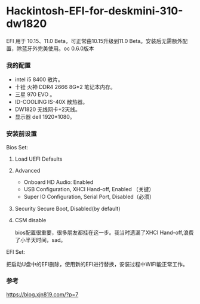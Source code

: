 # Hackintosh-EFI-for-deskmini-310-dw1820


EFI 用于 10.15、11.0 Beta，可正常由10.15升级到11.0 Beta。安装后无需额外配置，除蓝牙外完美使用。oc 0.6.0版本

### 我的配置

- intel i5 8400 散片。
- 十铨 火神 DDR4 2666 8G*2 笔记本内存。
- 三星 970 EVO  。
- ID-COOLING IS-40X 散热器。
- DW1820 无线网卡+2天线。
- 显示器 dell 1920*1080。

### 安装前设置

Bios Set:

1. Load UEFI Defaults

2. Advanced

   - Onboard HD Audio: Enabled
   - USB Configuration, XHCI Hand-off, Enabled （关键）
   - Super IO Configuration, Serial Port, Disabled（必须）

3. Security Secure Boot, Disabled(by default)

4. CSM disable

   bios配置很重要，很多朋友都挂在这一步。我当时遗漏了XHCI Hand-off,浪费了小半天时间，sad。


EFI Set:

​	把启动U盘中的EFI删除，使用新的EFI进行替换，安装过程中WIFI能正常工作。

### 参考

https://blog.xjn819.com/?p=7


